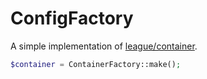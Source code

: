 # ConfigFactory

A simple implementation of [league/container](https://container.thephpleague.com/).

```php
$container = ContainerFactory::make();
```